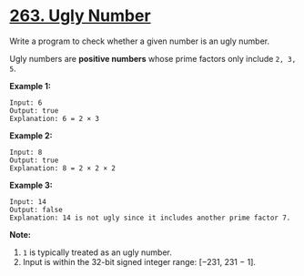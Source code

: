 # [263. Ugly Number](https://leetcode.com/problems/ugly-number/)

Write a program to check whether a given number is an ugly number.

Ugly numbers are **positive numbers** whose prime factors only include `2, 3, 5`.

**Example 1:**

    Input: 6
    Output: true
    Explanation: 6 = 2 × 3

**Example 2:**

    Input: 8
    Output: true
    Explanation: 8 = 2 × 2 × 2

**Example 3:**

    Input: 14
    Output: false
    Explanation: 14 is not ugly since it includes another prime factor 7.

**Note:**

1. `1` is typically treated as an ugly number.
2. Input is within the 32-bit signed integer range: [−231, 231 − 1].
